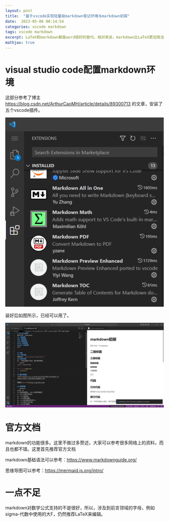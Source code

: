 ```yaml
---
layout: post
title:  "基于vscode实现轻量级markdown笔记环境与markdown初探"
date:  2023-05-06 00:14:54
categories: vscode markdown
tags: vscode markdown
excerpt: LaTeX和markdown都是word很好的替代。相对来说，markdown比LaTeX更加简洁，不过正式文档还是用LaTeX来写吧~
mathjax: true
---
```


# visual studio code配置markdown环境

这部分参考了博主 https://blog.csdn.net/ArthurCaoMH/article/details/89300713 的文章，安装了五个vscode插件。

![image](/img/tex_pic/md1.png)

装好后如图所示，已经可以用了。

![image](/img/tex_pic/md2.png)

# 官方文档

markdown的功能很多。这里不做过多赘述，大家可以参考很多网络上的资料，而且也都不错。这里首先推荐官方文档

markdown基础语法可以参考：https://www.markdownguide.org/

思维导图可以参考：https://mermaid.js.org/intro/

# 一点不足

markdown对数学公式支持的不是很好，所以，涉及到前言领域的字母，例如sigma-代数中使用的大F，仍然推荐LaTeX来编辑。
